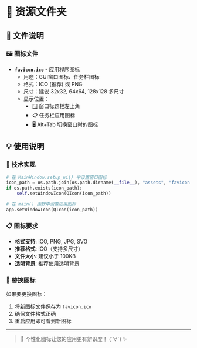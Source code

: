# 🎨 资源文件夹

## 📁 文件说明

### 🖼️ 图标文件
- **`favicon.ico`** - 应用程序图标
  - 用途：GUI窗口图标、任务栏图标
  - 格式：ICO (推荐) 或 PNG
  - 尺寸：建议 32x32, 64x64, 128x128 多尺寸
  - 显示位置：
    - 🪟 窗口标题栏左上角
    - 📋 任务栏应用图标
    - 🖥️ Alt+Tab 切换窗口时的图标

## 💡 使用说明

### 🔧 技术实现
```python
# 在 MainWindow.setup_ui() 中设置窗口图标
icon_path = os.path.join(os.path.dirname(__file__), "assets", "favicon.ico")
if os.path.exists(icon_path):
    self.setWindowIcon(QIcon(icon_path))

# 在 main() 函数中设置应用图标
app.setWindowIcon(QIcon(icon_path))
```

### 📋 图标要求
- **格式支持**: ICO, PNG, JPG, SVG
- **推荐格式**: ICO（支持多尺寸）
- **文件大小**: 建议小于 100KB
- **透明背景**: 推荐使用透明背景

### 🎯 替换图标
如果要更换图标：
1. 将新图标文件保存为 `favicon.ico`
2. 确保文件格式正确
3. 重启应用即可看到新图标

---

> 💫 个性化图标让您的应用更有辨识度！ (´∀`) ✨
